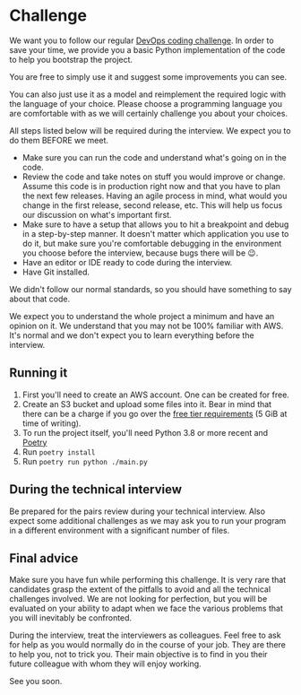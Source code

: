 # Challenge

We want you to follow our regular [DevOps coding challenge](https://github.com/coveo/devops-coding-challenge). In order to
save your time, we provide you a basic Python implementation of the code to help you bootstrap the project.

You are free to simply use it and suggest some improvements you can see.

You can also just use it as a model and reimplement the required logic with the language of your choice. Please choose a
programming language you are comfortable with as we will certainly challenge you about your choices.

All steps listed below will be required during the interview. We expect you to do them BEFORE we meet.

- Make sure you can run the code and understand what's going on in the code.
- Review the code and take notes on stuff you would improve or change. Assume this code is in production right now and that
you have to plan the next few releases. Having an agile process in mind, what would you change in the first release, second
release, etc. This will help us focus our discussion on what's important first.
- Make sure to have a setup that allows you to hit a breakpoint and debug in a step-by-step manner. It doesn't matter which
application you use to do it, but make sure you're comfortable debugging in the environment you choose before the interview,
because bugs there will be 😉.
- Have an editor or IDE ready to code during the interview.
- Have Git installed.

We didn't follow our normal standards, so you should have something to say about that code.

We expect you to understand the whole project a minimum and have an opinion on it. We understand that you may not be 100%
familiar with AWS. It's normal and we don't expect you to learn everything before the interview.

## Running it

1. First you'll need to create an AWS account. One can be created for free.
2. Create an S3 bucket and upload some files into it. Bear in mind that there can be a charge if you go over the
[free tier requirements](https://aws.amazon.com/free/?all-free-tier.sort-by=item.additionalFields.SortRank&all-free-tier.sort-order=asc&awsf.Free%20Tier%20Types=*all&awsf.Free%20Tier%20Categories=*all&all-free-tier.q=S3&all-free-tier.q_operator=AND)
(5 GiB at time of writing).
3. To run the project itself, you'll need Python 3.8 or more recent and [Poetry](https://python-poetry.org/docs/#installation)
4. Run `poetry install`
5. Run `poetry run python ./main.py`

## During the technical interview

Be prepared for the pairs review during your technical interview. Also expect some additional challenges as we may ask you
to run your program in a different environment with a significant number of files.

## Final advice

Make sure you have fun while performing this challenge. It is very rare that candidates grasp the extent of the pitfalls to
avoid and all the technical challenges involved. We are not looking for perfection, but you will be evaluated on your ability
to adapt when we face the various problems that you will inevitably be confronted.

During the interview, treat the interviewers as colleagues. Feel free to ask for help as you would normally do in the course
of your job. They are there to help you, not to trick you. Their main objective is to find in you their future colleague with
whom they will enjoy working.

See you soon.
